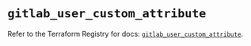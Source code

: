 # `gitlab_user_custom_attribute`

Refer to the Terraform Registry for docs: [`gitlab_user_custom_attribute`](https://registry.terraform.io/providers/gitlabhq/gitlab/18.2.0/docs/resources/user_custom_attribute).
